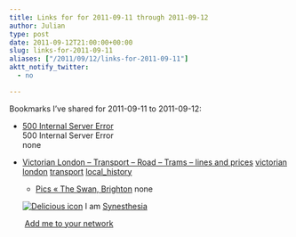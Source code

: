 ```yaml
---
title: Links for for 2011-09-11 through 2011-09-12
author: Julian
type: post
date: 2011-09-12T21:00:00+00:00
slug: links-for-2011-09-11 
aliases: ["/2011/09/12/links-for-2011-09-11"]
aktt_notify_twitter:
  - no

---
```

Bookmarks I&#8217;ve shared for 2011-09-11 to 2011-09-12:

  * [500 Internal Server Error][1]  
    500 Internal Server Error  
    none
  * [Victorian London &#8211; Transport &#8211; Road &#8211; Trams &#8211; lines and prices][2] 
    [victorian][3] [london][4] [transport][5] [local_history][6] </li> 
    
      * [Pics &laquo; The Swan, Brighton][7] 
        none</li> </ul> 
        
        <p class="deliciouslink">
          <a href="https://del.icio.us/synesthesia" title="See all my bookmarks on del.icio.us"><img src="https://www.synesthesia.co.uk/images/deliciousicon.jpg" alt="Delicious icon" /></a>&nbsp;I am <a href="https://del.icio.us/synesthesia" title="See all my bookmarks on del.icio.us">Synesthesia</a>
        </p>
        
        <p class="deliciouslink">
          <a href="https://del.icio.us/network?add=synesthesia" title="Add me to your del.icio.us network"><img src="https://www.synesthesia.co.uk/images/add.gif" alt="" /></a>&nbsp;<a href="https://del.icio.us/network?add=synesthesia" title="Add me to your del.icio.us network">Add me to your network</a>
        </p>

 [1]: https://feeds.delicious.com/v2/rss/synesthesia
 [2]: https://www.victorianlondon.org/transport/dickens-tramways.htm
 [3]: https://www.delicious.com/synesthesia/victorian
 [4]: https://www.delicious.com/synesthesia/london
 [5]: https://www.delicious.com/synesthesia/transport
 [6]: https://www.delicious.com/synesthesia/local_history
 [7]: https://swanbrighton.wordpress.com/pics